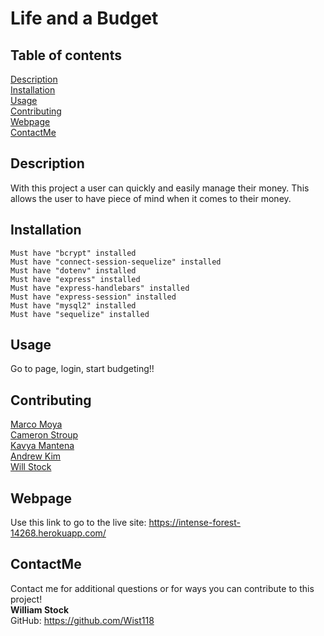   # Life and a Budget

  ## Table of contents  
  [Description](#description)  
  [Installation](#installation)  
  [Usage](#usage)  
  [Contributing](#contributing)  
  [Webpage](#webpage)  
  [ContactMe](#contactme)    

  ## Description
  With this project a user can quickly and easily manage their money. This allows the user to have piece of mind when it comes to their money.
  

  ## Installation  
    Must have "bcrypt" installed
    Must have "connect-session-sequelize" installed
    Must have "dotenv" installed
    Must have "express" installed
    Must have "express-handlebars" installed
    Must have "express-session" installed
    Must have "mysql2" installed
    Must have "sequelize" installed


  ## Usage  
   Go to page, login, start budgeting!!

  ## Contributing
  [Marco Moya](https://github.com/MarcoMoya1)  
  [Cameron Stroup](https://github.com/cameronstroup)  
  [Kavya Mantena](https://github.com/KavyaMantena)  
  [Andrew Kim](https://github.com/andrewyk99)  
  [Will Stock](https://github.com/Wist118)  

  ## Webpage
  Use this link to go to the live site: https://intense-forest-14268.herokuapp.com/
  
    
  ## ContactMe
  Contact me for additional questions or for ways you can contribute to this project!  
  **William Stock**  
  GitHub: https://github.com/Wist118
